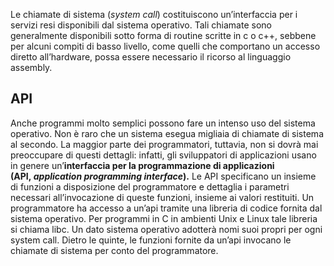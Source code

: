 Le chiamate di sistema (_system call_) costituiscono un’interfaccia per i servizi resi disponibili dal sistema operativo. Tali chiamate sono generalmente disponibili sotto forma di routine scritte in c o c++, sebbene per alcuni compiti di basso livello, come quelli che comportano un accesso diretto all’hardware, possa essere necessario il ricorso al linguaggio assembly.

## API
Anche programmi molto semplici possono fare un intenso uso del sistema operativo. Non è raro che un sistema esegua migliaia di chiamate di sistema al secondo. La maggior parte dei programmatori, tuttavia, non si dovrà mai preoccupare di questi dettagli: infatti, gli sviluppatori di applicazioni usano in genere un’**interfaccia per la programmazione di applicazioni (API, _application programming interface_).**
Le API specificano un insieme di funzioni a disposizione del programmatore e dettaglia i parametri necessari all’invocazione di queste funzioni, insieme ai valori restituiti.
Un programmatore ha accesso a un’api tramite una libreria di codice fornita dal sistema operativo.
Per programmi in C in ambienti Unix e Linux tale libreria si chiama libc.
Un dato sistema operativo adotterà nomi suoi propri per ogni system call.
Dietro le quinte, le funzioni fornite da un’api invocano le chiamate di sistema per conto del programmatore.